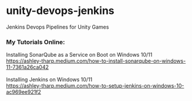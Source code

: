 # unity-devops-jenkins
Jenkins Devops Pipelines for Unity Games


### My Tutorials Online: <br>
Installing SonarQube as a Service on Boot on Windows 10/11 <br>
https://ashley-tharp.medium.com/how-to-install-sonarqube-on-windows-11-7361a26ca042 <br>
<br>
Installing Jenkins on Windows 10/11 <br>
https://ashley-tharp.medium.com/how-to-setup-jenkins-on-windows-10-ac969ee921f2 <br>
